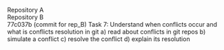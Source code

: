 Repository A
<br>
Repository B
<br>
77c037b (commit for rep_B)
Task 7: Understand when conflicts occur and what is conflicts resolution in git
a) read about conflicts in git repos
b) simulate a conflict
c) resolve the conflict
d) explain its resolution



